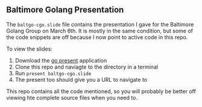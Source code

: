 ## Baltimore Golang Presentation

The `baltgo-cgo.slide` file contains the presentation I gave for the Baltimore Golang Group on March 6th. It is mostly in the same condition, but some of the code snippets are off because I now point to active code in this repo.

To view the slides:
1. Download the [go present](https://godoc.org/golang.org/x/tools/present) application
2. Clone this repo and naviagte to the directory in a terminal 
3. Run `present baltgo-cgo.slide`
4. The present too should give you a URL to navigate to 

This repo contains all the code mentioned, so you will probably be better off viewing hte complete source files when you need to.
